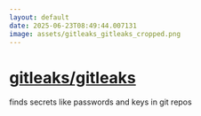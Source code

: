 ```yaml
---
layout: default
date: 2025-06-23T08:49:44.007131
image: assets/gitleaks_gitleaks_cropped.png
---
```


# [gitleaks/gitleaks](https://github.com/gitleaks/gitleaks)

finds secrets like passwords and keys in git  repos
